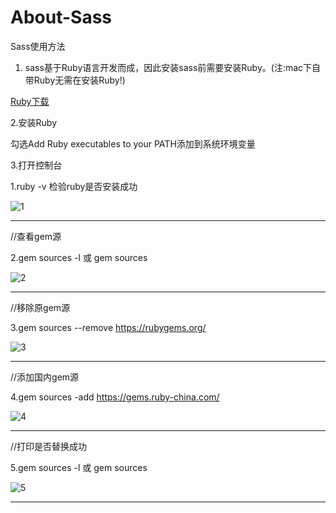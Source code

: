# About-Sass

Sass使用方法

1. sass基于Ruby语言开发而成，因此安装sass前需要安装Ruby。(注:mac下自带Ruby无需在安装Ruby!)

[Ruby下载](https://rubyinstaller.org/downloads/)

2.安装Ruby

勾选Add Ruby executables to your PATH添加到系统环境变量

3.打开控制台

 1.ruby -v 检验ruby是否安装成功
 
 ![1]()
 
 ---

//查看gem源 

2.gem sources -l 或 gem sources

 ![2]()

---

//移除原gem源

3.gem sources --remove https://rubygems.org/

 ![3]()

---

//添加国内gem源

4.gem sources -add https://gems.ruby-china.com/

 ![4]()

---

//打印是否替换成功

5.gem sources -l 或 gem sources 

 ![5]()

---



